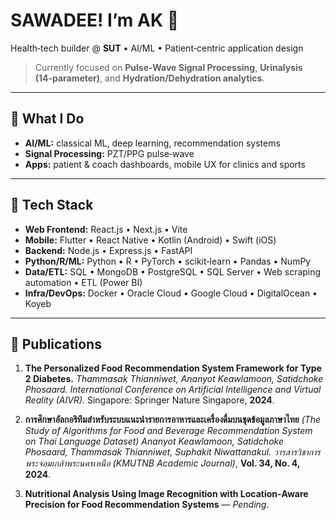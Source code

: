 # SAWADEE! I’m AK 👋

Health‑tech builder @ **SUT** • AI/ML • Patient‑centric application design

> Currently focused on **Pulse‑Wave Signal Processing**, **Urinalysis (14‑parameter)**, and **Hydration/Dehydration analytics**.

---

## 🚀 What I Do

* **AI/ML:** classical ML, deep learning, recommendation systems
* **Signal Processing:** PZT/PPG pulse‑wave
* **Apps:** patient & coach dashboards, mobile UX for clinics and sports

---

## 🧰 Tech Stack

* **Web Frontend:** React.js • Next.js • Vite
* **Mobile:** Flutter • React Native • Kotlin (Android) • Swift (iOS)
* **Backend:** Node.js • Express.js • FastAPI
* **Python/R/ML:** Python • R • PyTorch • scikit‑learn • Pandas • NumPy
* **Data/ETL:** SQL • MongoDB • PostgreSQL • SQL Server • Web scraping automation • ETL (Power BI)
* **Infra/DevOps:** Docker • Oracle Cloud • Google Cloud • DigitalOcean • Koyeb

---

## 📄 Publications

1. **The Personalized Food Recommendation System Framework for Type 2 Diabetes.**
   *Thammasak Thianniwet, Ananyot Keawlamoon, Satidchoke Phosaard.*
   *International Conference on Artificial Intelligence and Virtual Reality (AIVR)*. Singapore: Springer Nature Singapore, **2024**.
   

2. **การศึกษาอัลกอริทึมสำหรับระบบแนะนำรายการอาหารและเครื่องดื่มบนชุดข้อมูลภาษาไทย**
   *(The Study of Algorithms for Food and Beverage Recommendation System on Thai Language Dataset)*
   *Ananyot Keawlamoon, Satidchoke Phosaard, Thammasak Thianniwet, Suphakit Niwattanakul.*
   *วารสารวิชาการพระจอมเกล้าพระนครเหนือ (KMUTNB Academic Journal)*, **Vol. 34, No. 4, 2024**.

3. **Nutritional Analysis Using Image Recognition with Location‑Aware Precision for Food Recommendation Systems** — *Pending*.
